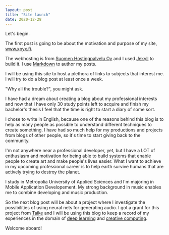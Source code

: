 ```yaml
---
layout: post
title: "Site launch"
date: 2020-12-28
---
```


Let's begin.

The first post is going to be about the motivation and purpose of my site, www.xpyx.fi.

The webhosting is from [Suomen Hostingpalvelu Oy](https://www.hostingpalvelu.fi/) and I used
[Jekyll](http://jekyllrb.com) to build it. I use [Markdown](https://en.wikipedia.org/wiki/Markdown) to author my posts.

I will be using this site to host a plethora of links to subjects that interest me. I will try to do a blog post at
least once a week.

"Why all the trouble?", you might ask.

I have had a dream about creating a blog about my professional interests and now that I have only 30 study points left
to acquire and finish my bachelor's thesis I feel that the time is right to start a diary of some sort.

I chose to write in English, because one of the reasons behind this blog is to help as many people as possible to
understand different techniques to create something. I have had so much help for my productions and projects from blogs
of other people, so it's time to start giving back to the community.

I'm not anywhere near a professional developer, yet, but I have a LOT of enthusiasm and motivation for being able to
build systems that enable people to create art and make people's lives easier. What I want to achieve in my upcoming
professional career is to help earth survive humans that are actively trying to destroy the planet.

I study in Metropolia University of Applied Sciences and I'm majoring in Mobile Application Developement. My strong
background in music enables me to combine developing and music production.

So the next blog post will be about a project where I investigate the possibilities of using neural nets for generating
audio. I got a grant for this project from [Taike](https://www.taike.fi/) and I will be using this blog to keep a record
of my experiences in the domain of [deep learning](https://en.wikipedia.org/wiki/Deep_learning) and
[creative computing](https://en.wikipedia.org/wiki/Creative_computing).

Welcome aboard!